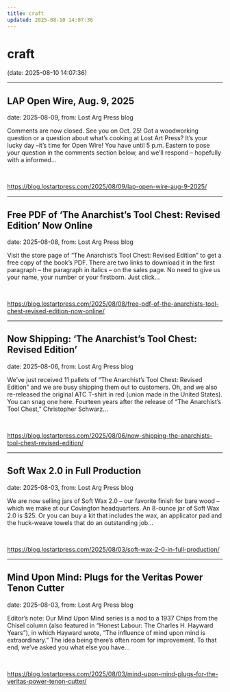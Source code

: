 ```yaml
---
title: craft
updated: 2025-08-10 14:07:36
---
```


# craft

(date: 2025-08-10 14:07:36)

---

## LAP Open Wire, Aug. 9, 2025

date: 2025-08-09, from: Lost Arg Press blog

Comments are now closed. See you on Oct. 25! Got a woodworking question or a question about what&#8217;s cooking at Lost Art Press? It’s your lucky day –it&#8217;s time for Open Wire! You have until 5 p.m. Eastern to pose your question in the comments section below, and we’ll respond – hopefully with a informed... 

<br> 

<https://blog.lostartpress.com/2025/08/09/lap-open-wire-aug-9-2025/>

---

## Free PDF of ‘The Anarchist’s Tool Chest: Revised Edition’ Now Online

date: 2025-08-08, from: Lost Arg Press blog

Visit the store page of &#8220;The Anarchist&#8217;s Tool Chest: Revised Edition&#8221; to get a free copy of the book&#8217;s PDF. There are two links to download it in the first paragraph – the paragraph in italics – on the sales page. No need to give us your name, your number or your firstborn. Just click... 

<br> 

<https://blog.lostartpress.com/2025/08/08/free-pdf-of-the-anarchists-tool-chest-revised-edition-now-online/>

---

## Now Shipping: ‘The Anarchist’s Tool Chest: Revised Edition’

date: 2025-08-06, from: Lost Arg Press blog

We’ve just received 11 pallets of “The Anarchist’s Tool Chest: Revised Edition” and we are busy shipping them out to customers. Oh, and we also re-released the original ATC T-shirt in red (union made in the United States). You can snag one here. Fourteen years after the release of &#8220;The Anarchist&#8217;s Tool Chest,&#8221; Christopher Schwarz... 

<br> 

<https://blog.lostartpress.com/2025/08/06/now-shipping-the-anarchists-tool-chest-revised-edition/>

---

## Soft Wax 2.0 in Full Production

date: 2025-08-03, from: Lost Arg Press blog

We are now selling jars of Soft Wax 2.0 – our favorite finish for bare wood – which we make at our Covington headquarters. An 8-ounce jar of Soft Wax 2.0 is $25. Or you can buy a kit that includes the wax, an applicator pad and the huck-weave towels that do an outstanding job... 

<br> 

<https://blog.lostartpress.com/2025/08/03/soft-wax-2-0-in-full-production/>

---

## Mind Upon Mind: Plugs for the Veritas Power Tenon Cutter

date: 2025-08-03, from: Lost Arg Press blog

Editor’s note: Our Mind Upon Mind series is a nod to a&#160;1937 Chips from the Chisel column&#160;(also featured in “Honest Labour: The Charles H. Hayward Years”), in which Hayward wrote, “The influence of mind upon mind is extraordinary.” The idea being there’s often room for improvement.&#160;To that end, we’ve asked you what else you have... 

<br> 

<https://blog.lostartpress.com/2025/08/03/mind-upon-mind-plugs-for-the-veritas-power-tenon-cutter/>

